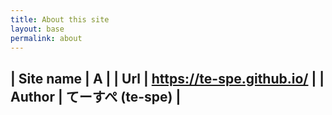 ```yaml
---
title: About this site
layout: base
permalink: about
---
```


| Site name | A                   |
| Url | https://te-spe.github.io/ |
| Author | てーすぺ (te-spe) |
---
